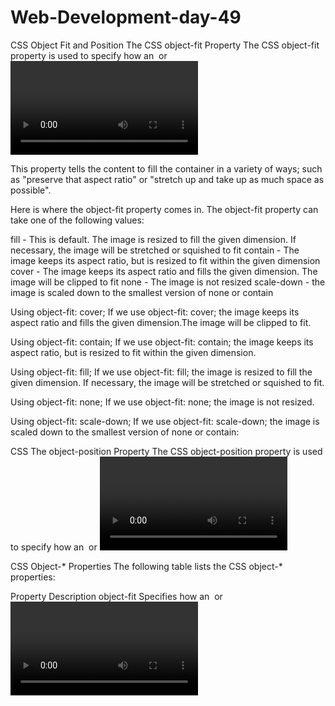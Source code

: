 # Web-Development-day-49
CSS Object Fit and Position
The CSS object-fit Property
The CSS object-fit property is used to specify how an <img> or <video> should be resized to fit its container.

This property tells the content to fill the container in a variety of ways; such as "preserve that aspect ratio" or "stretch up and take up as much space as possible".

Here is where the object-fit property comes in. The object-fit property can take one of the following values:

fill - This is default. The image is resized to fill the given dimension. If necessary, the image will be stretched or squished to fit
contain - The image keeps its aspect ratio, but is resized to fit within the given dimension
cover - The image keeps its aspect ratio and fills the given dimension. The image will be clipped to fit
none - The image is not resized
scale-down - the image is scaled down to the smallest version of none or contain

Using object-fit: cover;
If we use object-fit: cover; the image keeps its aspect ratio and fills the given dimension.The image will be clipped to fit.


Using object-fit: contain;
If we use object-fit: contain; the image keeps its aspect ratio, but is resized to fit within the given dimension.

Using object-fit: fill;
If we use object-fit: fill; the image is resized to fill the given dimension. If necessary, the image will be stretched or squished to fit.

Using object-fit: none;
If we use object-fit: none; the image is not resized.


Using object-fit: scale-down;
If we use object-fit: scale-down; the image is scaled down to the smallest version of none or contain:


CSS The object-position Property
The CSS object-position property is used to specify how an <img> or <video> should be positioned within its container.


CSS Object-* Properties
The following table lists the CSS object-* properties:

Property	Description
object-fit	Specifies how an <img> or <video> should be resized to fit its container
object-position	Specifies how an <img> or <video> should be positioned with x/y coordinates inside its "own content box"

